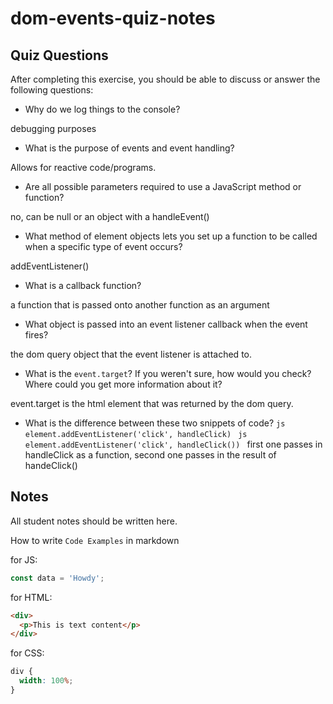 # dom-events-quiz-notes

## Quiz Questions

After completing this exercise, you should be able to discuss or answer the following questions:

- Why do we log things to the console?

debugging purposes

- What is the purpose of events and event handling?

Allows for reactive code/programs.

- Are all possible parameters required to use a JavaScript method or function?

no, can be null or an object with a handleEvent()

- What method of element objects lets you set up a function to be called when a specific type of event occurs?

addEventListener()

- What is a callback function?

a function that is passed onto another function as an argument

- What object is passed into an event listener callback when the event fires?

the dom query object that the event listener is attached to.

- What is the `event.target`? If you weren't sure, how would you check? Where could you get more information about it?

event.target is the html element that was returned by the dom query.

- What is the difference between these two snippets of code?
  `js
    element.addEventListener('click', handleClick)
    `
  `js
    element.addEventListener('click', handleClick())
    `
  first one passes in handleClick as a function, second one passes in the result of handeClick()

## Notes

All student notes should be written here.

How to write `Code Examples` in markdown

for JS:

```javascript
const data = 'Howdy';
```

for HTML:

```html
<div>
  <p>This is text content</p>
</div>
```

for CSS:

```css
div {
  width: 100%;
}
```
